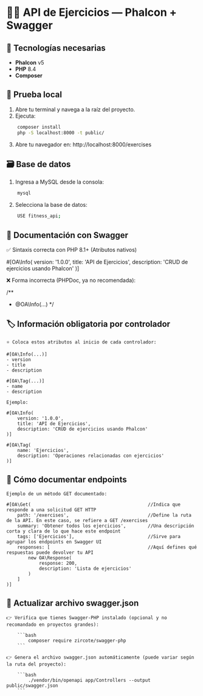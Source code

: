 # 🏋️‍♂️ API de Ejercicios — Phalcon + Swagger

## 🚀 Tecnologías necesarias

- **Phalcon** v5
- **PHP** 8.4
- **Composer**

## 🧪 Prueba local


1. Abre tu terminal y navega a la raíz del proyecto.
2. Ejecuta:

```bash
    composer install
    php -S localhost:8000 -t public/
```

3. Abre tu navegador en: http://localhost:8000/exercises


## 🗃️ Base de datos

1. Ingresa a MySQL desde la consola:

```bash
    mysql
```

2. Selecciona la base de datos:

```bash
    USE fitness_api;
```

## 📘 Documentación con Swagger

✅ Sintaxis correcta con PHP 8.1+ (Atributos nativos)

#[OA\Info(
    version: '1.0.0',
    title: 'API de Ejercicios',
    description: 'CRUD de ejercicios usando Phalcon'
)]

❌ Forma incorrecta (PHPDoc, ya no recomendada):

/**
 * @OA\Info(...)
 */

## 🏷️ Información obligatoria por controlador

    ⭐️ Coloca estos atributos al inicio de cada controlador:
    
    #[OA\Info(...)]
    - version
    - title
    - description

    #[OA\Tag(...)]
    - name
    - description

    Ejemplo:

    #[OA\Info(
        version: '1.0.0',
        title: 'API de Ejercicios',
        description: 'CRUD de ejercicios usando Phalcon'
    )]

    #[OA\Tag(
        name: 'Ejercicios',
        description: 'Operaciones relacionadas con ejercicios'
    )]

## 🔁 Cómo documentar endpoints

    Ejemplo de un método GET documentado:

    #[OA\Get(                                           //Indica que responde a una solicitud GET HTTP
        path: '/exercises',                             //Define la ruta de la API. En este caso, se refiere a GET /exercises
        summary: 'Obtener todos los ejercicios',        //Una descripción corta y clara de lo que hace este endpoint
        tags: ['Ejercicios'],                           //Sirve para agrupar los endpoints en Swagger UI
        responses: [                                    //Aquí defines qué respuestas puede devolver tu API
            new OA\Response(
                response: 200,
                description: 'Lista de ejercicios'
            )
        ]
    )]


## 🔄 Actualizar archivo swagger.json

    👉 Verifica que tienes Swagger-PHP instalado (opcional y no recomandado en proyectos grandes):

        ```bash
            composer require zircote/swagger-php
        ```

    👉 Genera el archivo swagger.json automáticamente (puede variar según la ruta del proyecto):

        ```bash
            ./vendor/bin/openapi app/Controllers --output public/swagger.json
        ```



